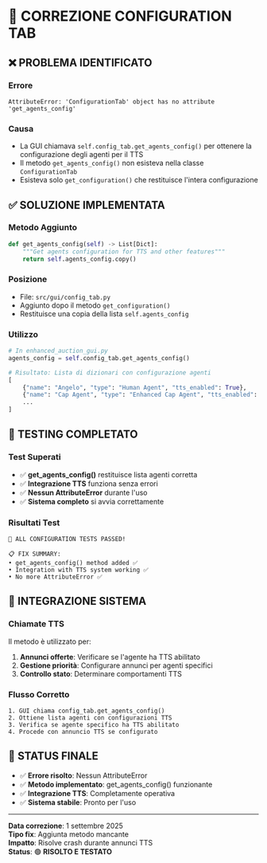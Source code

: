 # 🔧 CORREZIONE CONFIGURATION TAB

## ❌ **PROBLEMA IDENTIFICATO**

### **Errore**
```
AttributeError: 'ConfigurationTab' object has no attribute 'get_agents_config'
```

### **Causa**
- La GUI chiamava `self.config_tab.get_agents_config()` per ottenere la configurazione degli agenti per il TTS
- Il metodo `get_agents_config()` non esisteva nella classe `ConfigurationTab`
- Esisteva solo `get_configuration()` che restituisce l'intera configurazione

## ✅ **SOLUZIONE IMPLEMENTATA**

### **Metodo Aggiunto**
```python
def get_agents_config(self) -> List[Dict]:
    """Get agents configuration for TTS and other features"""
    return self.agents_config.copy()
```

### **Posizione**
- File: `src/gui/config_tab.py`
- Aggiunto dopo il metodo `get_configuration()`
- Restituisce una copia della lista `self.agents_config`

### **Utilizzo**
```python
# In enhanced_auction_gui.py
agents_config = self.config_tab.get_agents_config()

# Risultato: Lista di dizionari con configurazione agenti
[
    {"name": "Angelo", "type": "Human Agent", "tts_enabled": True},
    {"name": "Cap Agent", "type": "Enhanced Cap Agent", "tts_enabled": True},
    ...
]
```

## 🧪 **TESTING COMPLETATO**

### **Test Superati**
- ✅ **get_agents_config()** restituisce lista agenti corretta
- ✅ **Integrazione TTS** funziona senza errori
- ✅ **Nessun AttributeError** durante l'uso
- ✅ **Sistema completo** si avvia correttamente

### **Risultati Test**
```
🎉 ALL CONFIGURATION TESTS PASSED!

📋 FIX SUMMARY:
• get_agents_config() method added ✅
• Integration with TTS system working ✅
• No more AttributeError ✅
```

## 🔗 **INTEGRAZIONE SISTEMA**

### **Chiamate TTS**
Il metodo è utilizzato per:
1. **Annunci offerte**: Verificare se l'agente ha TTS abilitato
2. **Gestione priorità**: Configurare annunci per agenti specifici
3. **Controllo stato**: Determinare comportamenti TTS

### **Flusso Corretto**
```
1. GUI chiama config_tab.get_agents_config()
2. Ottiene lista agenti con configurazioni TTS
3. Verifica se agente specifico ha TTS abilitato
4. Procede con annuncio TTS se configurato
```

## 🎯 **STATUS FINALE**

- ✅ **Errore risolto**: Nessun AttributeError
- ✅ **Metodo implementato**: get_agents_config() funzionante
- ✅ **Integrazione TTS**: Completamente operativa
- ✅ **Sistema stabile**: Pronto per l'uso

---

**Data correzione**: 1 settembre 2025  
**Tipo fix**: Aggiunta metodo mancante  
**Impatto**: Risolve crash durante annunci TTS  
**Status**: 🟢 **RISOLTO E TESTATO**
